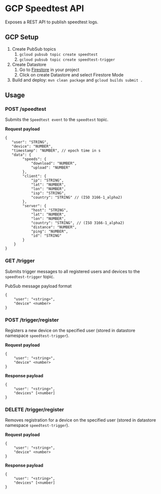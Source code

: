 # GCP Speedtest API
Exposes a REST API to publish speedtest logs.

## GCP Setup
1. Create PubSub topics
    1. `gcloud pubsub topic create speedtest`
    2. `gcloud pubsub topic create speedtest-trigger`
2. Create Datastore
   1. Go to [Firestore](https://console.cloud.google.com/firestore) in your project
   2. Click on create Datastore and select Firestore Mode
3. Build and deploy: `mvn clean package` and `gcloud builds submit .`

## Usage

### POST /speedtest
Submits the `Speedtest event` to the `speedtest` topic.

**Request payload**
```
{
   "user": "STRING",
   "device": "NUMBER",
   "timestamp": "NUMBER", // epoch time in s
   "data": {
        "speeds": {
            "download": "NUMBER",
            "upload": "NUMBER"
        },
        "client": {
            "ip": "STRING",
            "lat": "NUMBER",
            "lon": "NUMBER",
            "isp": "STRING",
            "country": "STRING" // (ISO 3166-1_alpha2)
        },
        "server": {
            "host": "STRING",
            "lat": "NUMBER",
            "lon": "NUMBER",
            "country": "STRING", // (ISO 3166-1_alpha2)
            "distance": "NUMBER",
            "ping": "NUMBER",
            "id": "STRING"
        }
    }
}
```

### GET /trigger
Submits trigger messages to all registered users and devices to the `speedtest-trigger` topic.

PubSub message payload format
```
{
    "user": "<string>",
    "device" <number>
}
```

### POST /trigger/register
Registers a new device on the specified user (stored in datastore namespace `speedtest-trigger`).

**Request payload**
```
{
    "user": "<string>",
    "device" <number>
}
```

**Response payload**
```
{
    "user": "<string>",
    "devices" [<number]
}
```

### DELETE /trigger/register
Removes registration for a device on the specified user (stored in datastore namespace `speedtest-trigger`).

**Request payload**
```
{
    "user": "<string>",
    "device" <number>
}
```

**Response payload**
```
{
    "user": "<string>",
    "devices" [<number]
}
```
